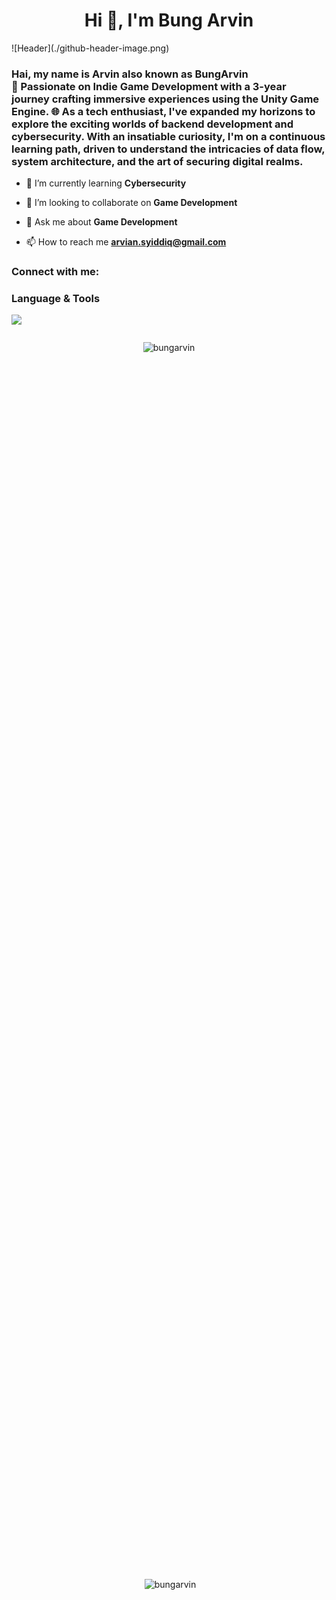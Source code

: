 
<h1 align="center">Hi 👋, I'm Bung Arvin</h1>
![Header](./github-header-image.png)
<h3 align="left">Hai, my name is Arvin also known as BungArvin <br>🚀 Passionate on Indie Game Development with a 3-year journey crafting immersive experiences using the Unity Game Engine. 🌐 As a tech enthusiast, I've expanded my horizons to explore the exciting worlds of backend development and cybersecurity. With an insatiable curiosity, I'm on a continuous learning path, driven to understand the intricacies of data flow, system architecture, and the art of securing digital realms.</h3>

- 🌱 I’m currently learning **Cybersecurity**

- 👯 I’m looking to collaborate on **Game Development**

- 💬 Ask me about **Game Development**

- 📫 How to reach me **arvian.syiddiq@gmail.com**

<h3 align="left">Connect with me:</h3>
<p align="left">
</p>

<h3 align ="left">Language & Tools</h3>

<p align="left">
  <a href="https://skillicons.dev">
    <img src="https://skillicons.dev/icons?i=cs,cpp,js,nodejs,mysql,unity,blender&perline=" />
  </a>
</p>


<div style="display: flex; flex-direction: column; align-items: center; justify-content: space-between; height: 100vh;">
  <p><img align="center" src="https://github-readme-stats.vercel.app/api/top-langs?username=bungarvin&show_icons=true&locale=en&layout=compact" alt="bungarvin" /></p>
  
  <p>&nbsp;<img align="center" src="https://github-readme-stats.vercel.app/api?username=bungarvin&show_icons=true&locale=en" alt="bungarvin" /></p>
  
  <p><img align="center" src="https://github-readme-streak-stats.herokuapp.com/?user=bungarvin&" alt="bungarvin" /></p>
</div>

